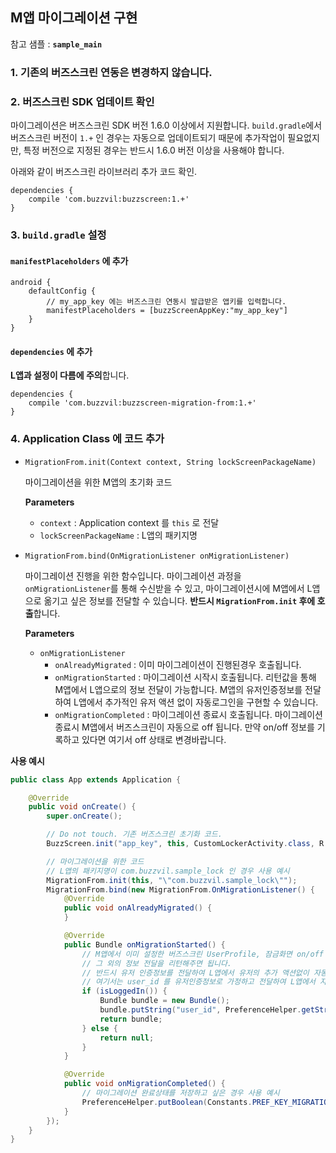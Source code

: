 ## M앱 마이그레이션 구현
참고 샘플 : **`sample_main`**

### 1. 기존의 버즈스크린 연동은 변경하지 않습니다.

### 2. 버즈스크린 SDK 업데이트 확인
마이그레이션은 버즈스크린 SDK 버전 1.6.0 이상에서 지원합니다. `build.gradle`에서 버즈스크린 버전이 `1.+` 인 경우는 자동으로 업데이트되기 때문에 추가작업이 필요없지만, 특정 버전으로 지정된 경우는 반드시 1.6.0 버전 이상을 사용해야 합니다.

아래와 같이 버즈스크린 라이브러리 추가 코드 확인.
```
dependencies {
    compile 'com.buzzvil:buzzscreen:1.+'
}

```

### 3. `build.gradle` 설정

#### `manifestPlaceholders` 에 추가

```
android {
    defaultConfig {
        // my_app_key 에는 버즈스크린 연동시 발급받은 앱키를 입력합니다.
        manifestPlaceholders = [buzzScreenAppKey:"my_app_key"]
    }
}
```

#### `dependencies` 에 추가
**L앱과 설정이 다름에 주의**합니다.

```
dependencies {
    compile 'com.buzzvil:buzzscreen-migration-from:1.+'
}
```

### 4. Application Class 에 코드 추가
- `MigrationFrom.init(Context context, String lockScreenPackageName)`

    마이그레이션을 위한 M앱의 초기화 코드

    **Parameters**
    - `context` : Application context 를 `this` 로 전달
    -  `lockScreenPackageName` : L앱의 패키지명

- `MigrationFrom.bind(OnMigrationListener onMigrationListener)`

    마이그레이션 진행을 위한 함수입니다. 마이그레이션 과정을 `onMigrationListener`를 통해 수신받을 수 있고, 마이그레이션시에 M앱에서 L앱으로 옮기고 싶은 정보를 전달할 수 있습니다. **반드시 `MigrationFrom.init` 후에 호출**합니다.

    **Parameters**
    - `onMigrationListener`
        - `onAlreadyMigrated` : 이미 마이그레이션이 진행된경우 호출됩니다.
        - `onMigrationStarted` : 마이그레이션 시작시 호출됩니다. 리턴값을 통해 M앱에서 L앱으로의 정보 전달이 가능합니다. M앱의 유저인증정보를 전달하여 L앱에서 추가적인 유저 액션 없이 자동로그인을 구현할 수 있습니다.
        - `onMigrationCompleted` : 마이그레이션 종료시 호출됩니다. 마이그레이션 종료시 M앱에서 버즈스크린이 자동으로 off 됩니다. 만약 on/off 정보를 기록하고 있다면 여기서 off 상태로 변경바랍니다.

**사용 예시**

```Java
public class App extends Application {

    @Override
    public void onCreate() {
        super.onCreate();

        // Do not touch. 기존 버즈스크린 초기화 코드.
        BuzzScreen.init("app_key", this, CustomLockerActivity.class, R.drawable.image_on_fail);

        // 마이그레이션을 위한 코드
        // L앱의 패키지명이 com.buzzvil.sample_lock 인 경우 사용 예시
        MigrationFrom.init(this, "\"com.buzzvil.sample_lock\"");
        MigrationFrom.bind(new MigrationFrom.OnMigrationListener() {
            @Override
            public void onAlreadyMigrated() {
            }

            @Override
            public Bundle onMigrationStarted() {
                // M앱에서 이미 설정한 버즈스크린 UserProfile, 잠금화면 on/off 정보는 자동으로 L앱으로 전달됩니다.
                // 그 외의 정보 전달을 리턴해주면 됩니다.
                // 반드시 유저 인증정보를 전달하여 L앱에서 유저의 추가 액션없이 자동 로그인이 되도록 구현바랍니다.
                // 여기서는 user_id 를 유저인증정보로 가정하고 전달하여 L앱에서 자동로그인을 구현하였습니다.
                if (isLoggedIn()) {
                    Bundle bundle = new Bundle();
                    bundle.putString("user_id", PreferenceHelper.getString(Constants.PREF_KEY_USER_ID, ""));
                    return bundle;
                } else {
                    return null;
                }
            }

            @Override
            public void onMigrationCompleted() {
                // 마이그레이션 완료상태를 저장하고 싶은 경우 사용 예시
                PreferenceHelper.putBoolean(Constants.PREF_KEY_MIGRATION_COMPLETED, true);
            }
        });
    }
}

```
